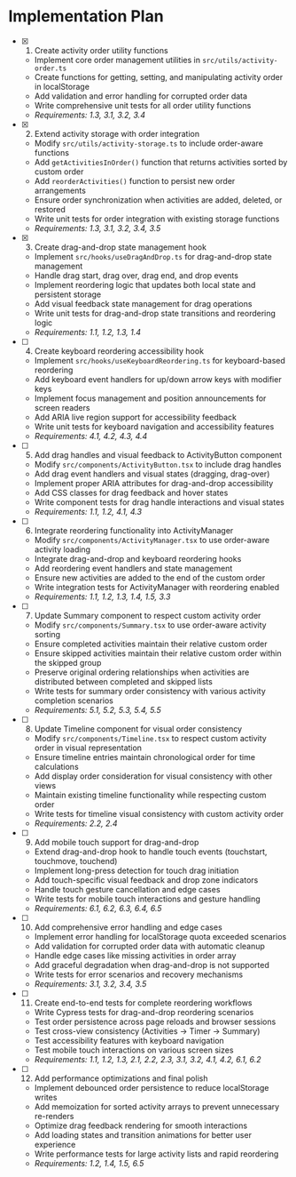 # Implementation Plan

- [x] 1. Create activity order utility functions
  - Implement core order management utilities in `src/utils/activity-order.ts`
  - Create functions for getting, setting, and manipulating activity order in localStorage
  - Add validation and error handling for corrupted order data
  - Write comprehensive unit tests for all order utility functions
  - _Requirements: 1.3, 3.1, 3.2, 3.4_

- [x] 2. Extend activity storage with order integration
  - Modify `src/utils/activity-storage.ts` to include order-aware functions
  - Add `getActivitiesInOrder()` function that returns activities sorted by custom order
  - Add `reorderActivities()` function to persist new order arrangements
  - Ensure order synchronization when activities are added, deleted, or restored
  - Write unit tests for order integration with existing storage functions
  - _Requirements: 1.3, 3.1, 3.2, 3.4, 3.5_

- [x] 3. Create drag-and-drop state management hook
  - Implement `src/hooks/useDragAndDrop.ts` for drag-and-drop state management
  - Handle drag start, drag over, drag end, and drop events
  - Implement reordering logic that updates both local state and persistent storage
  - Add visual feedback state management for drag operations
  - Write unit tests for drag-and-drop state transitions and reordering logic
  - _Requirements: 1.1, 1.2, 1.3, 1.4_

- [ ] 4. Create keyboard reordering accessibility hook
  - Implement `src/hooks/useKeyboardReordering.ts` for keyboard-based reordering
  - Add keyboard event handlers for up/down arrow keys with modifier keys
  - Implement focus management and position announcements for screen readers
  - Add ARIA live region support for accessibility feedback
  - Write unit tests for keyboard navigation and accessibility features
  - _Requirements: 4.1, 4.2, 4.3, 4.4_

- [ ] 5. Add drag handles and visual feedback to ActivityButton component
  - Modify `src/components/ActivityButton.tsx` to include drag handles
  - Add drag event handlers and visual states (dragging, drag-over)
  - Implement proper ARIA attributes for drag-and-drop accessibility
  - Add CSS classes for drag feedback and hover states
  - Write component tests for drag handle interactions and visual states
  - _Requirements: 1.1, 1.2, 4.1, 4.3_

- [ ] 6. Integrate reordering functionality into ActivityManager
  - Modify `src/components/ActivityManager.tsx` to use order-aware activity loading
  - Integrate drag-and-drop and keyboard reordering hooks
  - Add reordering event handlers and state management
  - Ensure new activities are added to the end of the custom order
  - Write integration tests for ActivityManager with reordering enabled
  - _Requirements: 1.1, 1.2, 1.3, 1.4, 1.5, 3.3_

- [ ] 7. Update Summary component to respect custom activity order
  - Modify `src/components/Summary.tsx` to use order-aware activity sorting
  - Ensure completed activities maintain their relative custom order
  - Ensure skipped activities maintain their relative custom order within the skipped group
  - Preserve original ordering relationships when activities are distributed between completed and skipped lists
  - Write tests for summary order consistency with various activity completion scenarios
  - _Requirements: 5.1, 5.2, 5.3, 5.4, 5.5_

- [ ] 8. Update Timeline component for visual order consistency
  - Modify `src/components/Timeline.tsx` to respect custom activity order in visual representation
  - Ensure timeline entries maintain chronological order for time calculations
  - Add display order consideration for visual consistency with other views
  - Maintain existing timeline functionality while respecting custom order
  - Write tests for timeline visual consistency with custom activity order
  - _Requirements: 2.2, 2.4_

- [ ] 9. Add mobile touch support for drag-and-drop
  - Extend drag-and-drop hook to handle touch events (touchstart, touchmove, touchend)
  - Implement long-press detection for touch drag initiation
  - Add touch-specific visual feedback and drop zone indicators
  - Handle touch gesture cancellation and edge cases
  - Write tests for mobile touch interactions and gesture handling
  - _Requirements: 6.1, 6.2, 6.3, 6.4, 6.5_

- [ ] 10. Add comprehensive error handling and edge cases
  - Implement error handling for localStorage quota exceeded scenarios
  - Add validation for corrupted order data with automatic cleanup
  - Handle edge cases like missing activities in order array
  - Add graceful degradation when drag-and-drop is not supported
  - Write tests for error scenarios and recovery mechanisms
  - _Requirements: 3.1, 3.2, 3.4, 3.5_

- [ ] 11. Create end-to-end tests for complete reordering workflows
  - Write Cypress tests for drag-and-drop reordering scenarios
  - Test order persistence across page reloads and browser sessions
  - Test cross-view consistency (Activities → Timer → Summary)
  - Test accessibility features with keyboard navigation
  - Test mobile touch interactions on various screen sizes
  - _Requirements: 1.1, 1.2, 1.3, 2.1, 2.2, 2.3, 3.1, 3.2, 4.1, 4.2, 6.1, 6.2_

- [ ] 12. Add performance optimizations and final polish
  - Implement debounced order persistence to reduce localStorage writes
  - Add memoization for sorted activity arrays to prevent unnecessary re-renders
  - Optimize drag feedback rendering for smooth interactions
  - Add loading states and transition animations for better user experience
  - Write performance tests for large activity lists and rapid reordering
  - _Requirements: 1.2, 1.4, 1.5, 6.5_